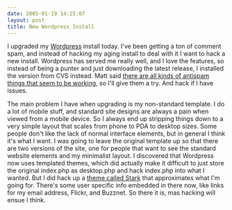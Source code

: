 ```yaml
---
date: 2005-01-19 14:25:07
layout: post
title: New Wordpress Install
---
```


I upgraded my [Wordpress](http://www.wordpress.org) install today. I've been getting a ton of comment spam, and instead of hacking my aging install to deal with it I want to hack a new install. Wordpress has served me really well, and I love the features, so instead of being a punter and just downloading the latest release, I installed the version from CVS instead. Matt said [there are all kinds of antispam things that seem to be working](http://photomatt.net/2005/01/12/no-spam/), so I'll give them a try. And hack if I have issues.

The main problem I have when upgrading is my non-standard template. I do a lot of mobile stuff, and standard site designs are always a pain when viewed from a mobile device. So I always end up stripping things down to a very simple layout that scales from phone to PDA to desktop sizes. Some people don't like the lack of normal interface elements, but in general I think it's what I want. I was going to leave the original template up so that there are two versions of the site, one for people that want to see the standard website elements and my minimalist layout. I discovered that Wordpress now uses templated themes, which did actually make it difficult to just store the original index.php as desktop.php and hack index.php into what I wanted. But I did hack up a [theme called Stark](http://www.bitsplitter.net/projects/stark.tgz) that approximates what I'm going for. There's some user specific info embedded in there now, like links for my email address, Flickr, and Buzznet. So there it is, mas hacking will ensue I think.
